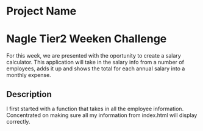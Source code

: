 # Project Name
# Nagle Tier2 Weeken Challenge

For this week, we are presented with the oportunity to create a 
salary calculator. This application will take in the salary info
from a number of employees, adds it up and shows the total for 
each annual salary into a monthly expense.

## Description

I first started with a function that takes in all the employee information.
Concentrated on making sure all my information from index.html will display correctly.

